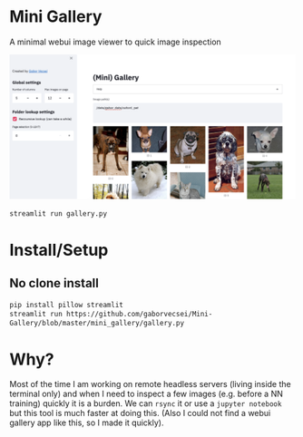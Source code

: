 # Mini Gallery

A minimal webui image viewer to quick image inspection

<img src="art/mini_gallery_pets_example.png" width="600" alt="Example of mini gallery"></a>

```
streamlit run gallery.py
```

# Install/Setup

## No clone install

```
pip install pillow streamlit
streamlit run https://github.com/gaborvecsei/Mini-Gallery/blob/master/mini_gallery/gallery.py
```

# Why?

Most of the time I am working on remote headless servers (living inside the terminal only) and when I need to inspect
a few images (e.g. before a NN training) quickly it is a burden. We can `rsync` it or use a `jupyter notebook` but
this tool is much faster at doing this. (Also I could not find a webui gallery app like this, so I made it quickly).

